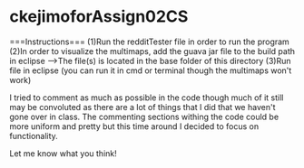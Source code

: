 # ckejimoforAssign02CS



===Instructions===
(1)Run the redditTester file in order to run the program
(2)In order to visualize the multimaps, add the guava jar file to the build path in eclipse
-->The file(s) is located in the base folder of this directory
(3)Run file in eclipse (you can run it in cmd or terminal though the multimaps won't work)

I tried to comment as much as possible in the code though much of it still may be convoluted as there are a lot of things that
I did that we haven't gone over in class. The commenting sections withing the code could be more uniform and pretty but
this time around I decided to focus on functionality.

Let me know what you think!
